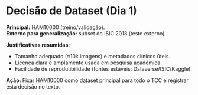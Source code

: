 # Decisão de Dataset (Dia 1)

**Principal:** HAM10000 (treino/validação).  
**Externo para generalização:** subset do ISIC 2018 (teste externo).

**Justificativas resumidas:**
- Tamanho adequado (≈10k imagens) e metadados clínicos úteis.
- Licença clara e amplamente usada em pesquisa acadêmica.
- Facilidade de reprodutibilidade (fontes estáveis: Dataverse/ISIC/Kaggle).

**Ação:** Fixar HAM10000 como dataset principal para todo o TCC e registrar esta decisão no texto.